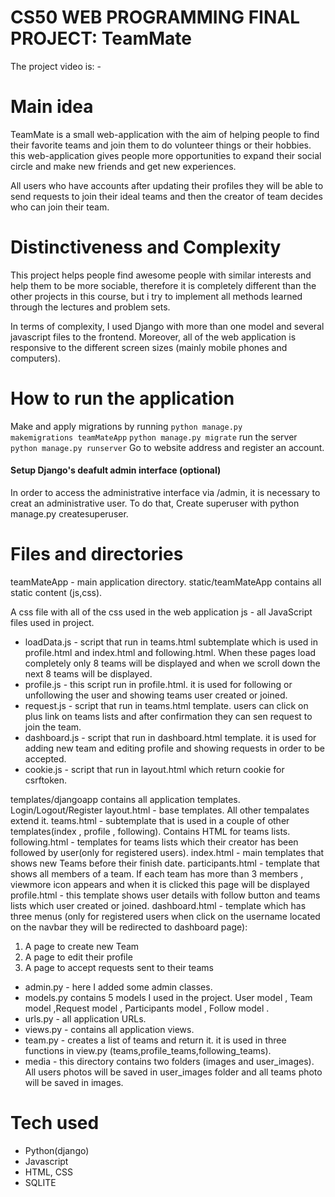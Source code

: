 <h1>CS50 WEB PROGRAMMING FINAL PROJECT: TeamMate</h1>

The project video is: -

<h1>Main idea</h1>

<p>TeamMate is a small web-application with the aim of helping people to find their favorite teams and join them to do volunteer things or their hobbies.
this web-application gives people more opportunities to expand their social circle and make new friends and get new experiences. </p>
<p>All users who have accounts after updating their profiles they will be able to send requests to join their ideal teams and then 
the creator of team decides who can join their team.<p>
 
<h1>Distinctiveness and Complexity</h1>

<p>This project helps people find awesome people with similar interests and help them to be more sociable, therefore it is completely different than the other projects in this course, but i try to implement all methods learned through the lectures and problem sets. </p>
<p>In terms of complexity, I used Django with more than one model and several javascript files to the frontend. Moreover, all of the web application is responsive to the different screen sizes (mainly mobile phones and computers).<p>

<h1>How to run the application</h1>

Make and apply migrations by running 
<code>python manage.py makemigrations teamMateApp</code>
<code>python manage.py migrate</code>
run the server
<code>python manage.py runserver</code>
Go to website address and register an account.


<h4>Setup Django's deafult admin interface (optional)</h4>

In order to access the administrative interface via /admin, it is necessary to creat an administrative user.
To do that, Create superuser with python manage.py createsuperuser.

<h1>Files and directories</h1>

teamMateApp - main application directory.
static/teamMateApp contains all static content (js,css).

A css file with all of the css used in the web application
js - all JavaScript files used in project.
<ul>
<li>loadData.js - script that run in teams.html subtemplate which is used in profile.html and index.html and following.html. When these pages load completely only 8 teams will be displayed and when we scroll down the next 8 teams will be displayed.</li>
<li>profile.js - this script run in profile.html. it is used for following or unfollowing the user and showing teams user created or joined.</li>
<li>request.js - script that run in teams.html template. users can click on plus link on teams lists and after confirmation they can sen request to join the team.</li>
<li>dashboard.js - script that run in dashboard.html template. it is used for adding new team and editing profile and showing requests in order to be accepted.</li>
<li>cookie.js - script that run in layout.html which return cookie for csrftoken.</li>
</ul>
templates/djangoapp contains all application templates.
Login/Logout/Register
layout.html - base templates. All other tempalates extend it.
teams.html - subtemplate that is used in a couple of other templates(index , profile , following). Contains HTML for teams lists.
following.html - templates for teams lists which their creator has been followed by user(only for registered users).
index.html - main templates that shows new Teams before their finish date.
participants.html - template that shows all members of a team. If each team has more than 3 members , viewmore icon appears and when it is clicked this page will be displayed
profile.html - this template shows user details with follow button and teams lists which user created or joined.
dashboard.html - template which has three menus (only for registered users when click on the username located on the navbar they will be redirected to dashboard page):
<ol>
<li> A page to create new Team</li>
<li> A page to edit their profile</li>
<li> A page to accept requests sent to their teams</li>
</ol>

<ul>
<li>admin.py - here I added some admin classes.</li>
<li>models.py contains 5 models I used in the project. User model , Team model ,Request model , Participants model , Follow model .</li>
<li>urls.py - all application URLs.</li>
<li>views.py - contains all application views.</li>
<li>team.py - creates a list of teams and return it. it is used in three functions in view.py (teams,profile_teams,following_teams).</li>
<li>media - this directory contains two folders (images and user_images). All users photos will be saved in user_images folder and all teams photo
will be saved in images.</li>
</ul>

<h1>Tech used</h1>
<ul>
<li>Python(django)</li>
<li>Javascript</li>
<li>HTML, CSS</li>
<li>SQLITE</li>
</ul>
